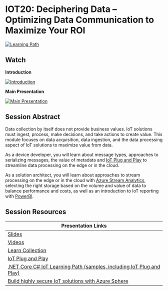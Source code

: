 # IOT20: Deciphering Data – Optimizing Data Communication to Maximize Your ROI

[![Learning Path](https://img.shields.io/badge/Learning%20Path-IOT-fe5e00?logo=microsoft)](https://aka.ms/iotlp)

## Watch

**Introduction**

[![Introduction](https://img.youtube.com/vi/NWhqouuwcCU/0.jpg)](https://www.youtube.com/watch?v=NWhqouuwcCU)

**Main Presentation**

[![Main Presentation](https://img.youtube.com/vi/sMxuVpKlRtc/0.jpg)](https://www.youtube.com/watch?v=sMxuVpKlRtc)

## Session Abstract

Data collection by itself does not provide business values.  IoT solutions must ingest, process, make decisions, and take actions to create value.  This module focuses on data acquisition, data ingestion, and the data processing aspect of IoT solutions to maximize value from data.

As a device developer, you will learn about message types, approaches to serializing messages, the value of metadata and [IoT Plug and Play](https://docs.microsoft.com/en-us/azure/iot-pnp/overview-iot-plug-and-play?WT.mc_id=sciot-video-cxa) to streamline data processing on the edge or in the cloud.

As a solution architect, you will learn about approaches to stream processing on the edge or in the cloud with [Azure Stream Analytics](https://docs.microsoft.com/azure/architecture/reference-architectures/data/stream-processing-stream-analytics?WT.mc_id=sciot-video-cxa), selecting the right storage based on the volume and value of data to balance performance and costs, as well as an introduction to IoT reporting with [PowerBI](https://docs.microsoft.com/en-us/power-bi/?WT.mc_id=sciot-video-cxa).

## Session Resources

| Presentation Links                                                        |
|---------------------------------------------------------------------------|
| [Slides](./slides)                                                        |
| [Videos](./videos)                                                        |
| [Learn Collection](https://aka.ms/iot20/learn)                            |
| [IoT Plug and Play](https://docs.microsoft.com/en-us/azure/iot-pnp/overview-iot-plug-and-play)                                                 |
| [.NET Core C# IoT Learning Path (samples, including IoT Plug and Play)](https://aka.ms/iot20/dotnetcoreiotlearningpath?WT.mc_id=sciot-video-cxa)
| [Build highly secure IoT solutions with Azure Sphere](https://aka.ms/iot20/azurespherelearningpath)                                                    |
